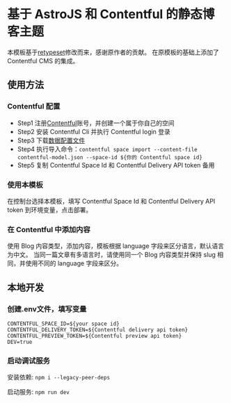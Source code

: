 # 基于 AstroJS 和 Contentful 的静态博客主题
本模板基于[retypeset](https://github.com/radishzzz/astro-theme-retypeset)修改而来，感谢原作者的贡献。
在原模板的基础上添加了 Contentful CMS 的集成。

## 使用方法
### Contentful 配置
* Step1 注册[Contentful](https://www.contentful.com/)账号，并创建一个属于你自己的空间
* Step2 安装 Contentful Cli 并执行 Contentful login 登录
* Step3 下载[数据配置文件](https://cdnstatic.tencentcs.com/edgeone/pages/docs/contentful-export.json)
* Step4 执行导入命令：`contentful space import --content-file contentful-model.json --space-id ${你的 Contentful space id}`
* Step5 复制 Contentful Space Id 和 Contentful Delivery API token 备用

### 使用本模板
在控制台选择本模板，填写 Contentful Space Id 和 Contentful Delivery API token 到环境变量，点击部署。

### 在 Contentful 中添加内容
使用 Blog 内容类型，添加内容，模板根据 language 字段来区分语言，默认语言为中文。
当同一篇文章有多语言时，请使用同一个 Blog 内容类型并保持 slug 相同，并使用不同的 language 字段来区分。

## 本地开发
### 创建.env文件，填写变量
```
CONTENTFUL_SPACE_ID=${your space id}
CONTENTFUL_DELIVERY_TOKEN=${Contentful delivery api token}
CONTENTFUL_PREVIEW_TOKEN=${Contentful preview api token}
DEV=true
```

### 启动调试服务
安装依赖: `npm i --legacy-peer-deps`

启动服务: `npm run dev`

